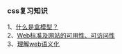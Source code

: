 ### css复习知识

1、[什么是盒模型？](https://www.cnblogs.com/clearsky/p/5696286.html)<br/>
2、[Web标准及网站的可用性、可访问性](https://www.cnblogs.com/kongxy/p/4355632.html)<br/>
3、[理解web语义化](https://www.cnblogs.com/weixiao-he/p/8630084.html)
